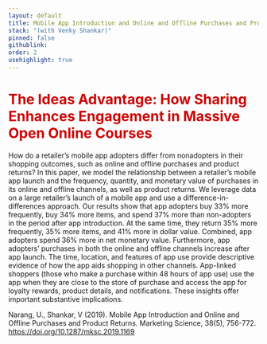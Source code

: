 ```yaml
---
layout: default
title: Mobile App Introduction and Online and Offline Purchases and Product Returns
stack: "(with Venky Shankar)"
pinned: false
githublink: 
order: 2
usehighlight: true
---
```


<h1 style="color: #cc0000">The Ideas Advantage: How Sharing Enhances Engagement in Massive Open Online Courses</h1> 

How do a retailer’s mobile app adopters differ from nonadopters in their shopping outcomes, such as online and offline purchases and product returns? In this paper, we model the relationship between a retailer’s mobile app launch and the frequency, quantity, and monetary value of purchases in its online and offline channels, as well as product returns. We leverage data on a large retailer’s launch of a mobile app and use a difference-in-differences approach. Our results show that app adopters buy 33% more frequently, buy 34% more items, and spend 37% more than non-adopters in the period after app introduction. At the same time, they return 35% more frequently, 35% more items, and 41% more in dollar value. Combined, app adopters spend 36% more in net monetary value. Furthermore, app adopters’ purchases in both the online and offline channels increase after app launch. The time, location, and features of app use provide descriptive evidence of how the app aids shopping in other channels. App-linked shoppers (those who make a purchase within 48 hours of app use) use the app when they are close to the store of purchase and access the app for loyalty rewards, product details, and notifications. These insights offer important substantive implications.

Narang, U., Shankar, V (2019). Mobile App Introduction and Online and Offline Purchases and Product Returns. Marketing Science, 38(5), 756-772. https://doi.org/10.1287/mksc.2019.1169
